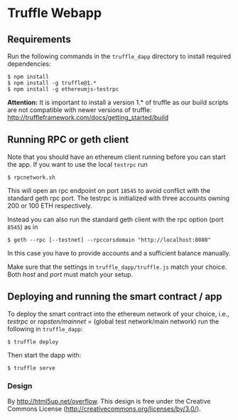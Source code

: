 # Truffle Webapp

## Requirements

Run the following commands in the `truffle_dapp` directory to install required dependencies:
```
$ npm install
$ npm install -g truffle@1.*
$ npm install -g ethereumjs-testrpc
```
**Attention:** It is important to install a version 1.* of truffle as our build scripts are not compatible with newer versions of truffle:
http://truffleframework.com/docs/getting_started/build

## Running RPC or geth client

Note that you should have an ethereum client running before you can start the app. If you want to use the local `testrpc` run
```
$ rpcnetwork.sh
```
This will open an rpc endpoint on port `18545` to avoid conflict with the standard geth rpc port. The testrpc is initialized with three accounts owning 200 or 100 ETH respectively.
 
Instead you can also run the standard geth client with the rpc option (port `8545`) as in
```
$ geth --rpc [--testnet] --rpccorsdomain "http://localhost:8080"
```
In this case you have to provide accounts and a sufficient balance manually.

Make sure that the settings in `truffle_dapp/truffle.js` match your choice. Both _host_ and _port_ must match your setup. 

## Deploying and running the smart contract / app

To deploy the smart contract into the ethereum network of your choice, i.e., _testrpc_ or _ropsten/mainnet_ = (global test network/main network) run the following in `truffle_dapp`:
```
$ truffle deploy
```
Then start the dapp with:
```
$ truffle serve
```

### Design

By http://html5up.net/overflow. This design is free under the Creative Commons License (http://creativecommons.org/licenses/by/3.0/).
